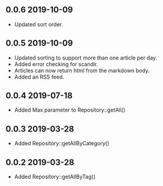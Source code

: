 ## 0.0.6 2019-10-09
* Updated sort order.

## 0.0.5 2019-10-09

* Updated sorting to support more than one article per day.
* Added error checking for scandir.
* Articles can now return html from the markdown body.
* Added an RSS feed.

## 0.0.4 2019-07-18

* Added Max parameter to Repository::getAll()

## 0.0.3 2019-03-28

* Added Repository::getAllByCategory()

## 0.0.2 2019-03-28

* Added Repository::getAllByTag()
